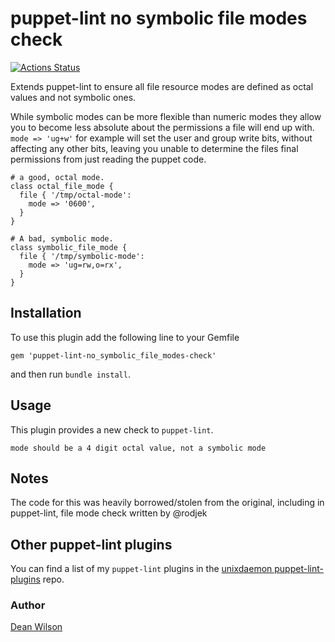 # puppet-lint no symbolic file modes check

[![Actions Status](https://github.com/deanwilson/puppet-lint-no_symbolic_file_modes-check/workflows/Ruby/badge.svg)](https://github.com/deanwilson/puppet-lint-no_symbolic_file_modes-check/actions)

Extends puppet-lint to ensure all file resource modes are defined as octal
values and not symbolic ones.

While symbolic modes can be more flexible than numeric modes they allow
you to become less absolute about the permissions a file will end up
with. `mode => 'ug+w'` for example will set the user and group write
bits, without affecting any other bits, leaving you unable to determine
the files final permissions from just reading the puppet code.

    # a good, octal mode.
    class octal_file_mode {
      file { '/tmp/octal-mode':
        mode => '0600',
      }
    }

    # A bad, symbolic mode.
    class symbolic_file_mode {
      file { '/tmp/symbolic-mode':
        mode => 'ug=rw,o=rx',
      }
    }

## Installation

To use this plugin add the following line to your Gemfile

    gem 'puppet-lint-no_symbolic_file_modes-check'

and then run `bundle install`.

## Usage

This plugin provides a new check to `puppet-lint`.

    mode should be a 4 digit octal value, not a symbolic mode

## Notes

The code for this was heavily borrowed/stolen from the original,
including in puppet-lint, file mode check written by @rodjek

## Other puppet-lint plugins

You can find a list of my `puppet-lint` plugins in the
[unixdaemon puppet-lint-plugins](https://github.com/deanwilson/unixdaemon-puppet-lint-plugins) repo.

### Author

[Dean Wilson](http://www.unixdaemon.net)
